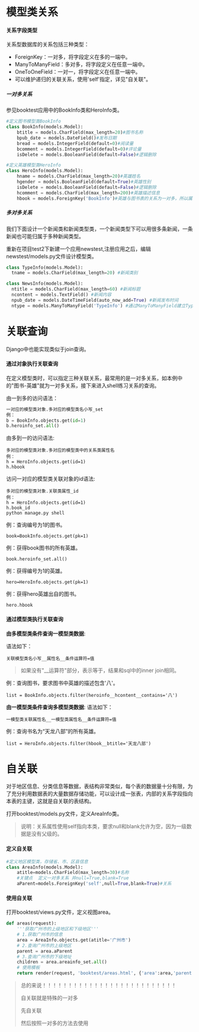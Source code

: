# 模型类关系

#### 关系字段类型

关系型数据库的关系包括三种类型：

- ForeignKey：一对多，将字段定义在多的一端中。
- ManyToManyField：多对多，将字段定义在任意一端中。
- OneToOneField：一对一，将字段定义在任意一端中。
- 可以维护递归的关联关系，使用'self'指定，详见"自关联"。

##### 一对多关系

参见booktest应用中的BookInfo类和HeroInfo类。

```python
#定义图书模型类BookInfo
class BookInfo(models.Model):
    btitle = models.CharField(max_length=20)#图书名称
    bpub_date = models.DateField()#发布日期
    bread = models.IntegerField(default=0)#阅读量
    bcomment = models.IntegerField(default=0)#评论量
    isDelete = models.BooleanField(default=False)#逻辑删除

#定义英雄模型类HeroInfo
class HeroInfo(models.Model):
    hname = models.CharField(max_length=20)#英雄姓名
    hgender = models.BooleanField(default=True)#英雄性别
    isDelete = models.BooleanField(default=False)#逻辑删除
    hcomment = models.CharField(max_length=200)#英雄描述信息
    hbook = models.ForeignKey('BookInfo')#英雄与图书表的关系为一对多，所以属性定义在英雄模型类中
```

##### 多对多关系

我们下面设计一个新闻类和新闻类型类，一个新闻类型下可以用很多条新闻，一条新闻也可能归属于多种新闻类型。

重新在项目test2下新建一个应用newstest,注册应用之后，编辑newstest/models.py文件设计模型类。

```python
class TypeInfo(models.Model):
  tname = models.CharField(max_length=20) #新闻类别

class NewsInfo(models.Model):
  ntitle = models.CharField(max_length=60) #新闻标题
  ncontent = models.TextField() #新闻内容
  npub_date = models.DateTimeField(auto_now_add=True) #新闻发布时间
  ntype = models.ManyToManyField('TypeInfo') #通过ManyToManyField建立TypeInfo类和NewsInfo类之间多对多的关系
```

# 关联查询

Django中也能实现类似于join查询。

#### 通过对象执行关联查询

在定义模型类时，可以指定三种关联关系，最常用的是一对多关系，如本例中的"图书-英雄"就为一对多关系，接下来进入shell练习关系的查询。

由一到多的访问语法：

```python
一对应的模型类对象.多对应的模型类名小写_set
例：
b = BookInfo.objects.get(id=1)
b.heroinfo_set.all()
```

由多到一的访问语法:

```
多对应的模型类对象.多对应的模型类中的关系类属性名
例：
h = HeroInfo.objects.get(id=1)
h.hbook
```

访问一对应的模型类关联对象的id语法:

```
多对应的模型类对象.关联类属性_id
例：
h = HeroInfo.objects.get(id=1)
h.book_id
python manage.py shell
```

例：查询编号为1的图书。

```
book=BookInfo.objects.get(pk=1)
```

例：获得book图书的所有英雄。

```
book.heroinfo_set.all()
```

例：获得编号为1的英雄。

```
hero=HeroInfo.objects.get(pk=1)
```

例：获得hero英雄出自的图书。

```
hero.hbook
```

#### 通过模型类执行关联查询

**由多模型类条件查询一模型类数据**:

语法如下：

```
关联模型类名小写__属性名__条件运算符=值
```

> 如果没有"__运算符"部分，表示等于，结果和sql中的inner join相同。

例：查询图书，要求图书中英雄的描述包含'八'。

```
list = BookInfo.objects.filter(heroinfo__hcontent__contains='八')
```

**由一模型类条件查询多模型类数据**: 语法如下：

```
一模型类关联属性名__一模型类属性名__条件运算符=值
```

例：查询书名为“天龙八部”的所有英雄。

```
list = HeroInfo.objects.filter(hbook__btitle='天龙八部')
```

# 自关联

对于地区信息、分类信息等数据，表结构非常类似，每个表的数据量十分有限，为了充分利用数据表的大量数据存储功能，可以设计成一张表，内部的关系字段指向本表的主键，这就是自关联的表结构。

打开booktest/models.py文件，定义AreaInfo类。

> 说明：关系属性使用self指向本类，要求null和blank允许为空，因为一级数据是没有父级的。

#### 定义自关联

```python
#定义地区模型类，存储省、市、区县信息
class AreaInfo(models.Model):
    atitle=models.CharField(max_length=30)#名称
    #关键点  定义一对多关系 并null=True,blank=True
    aParent=models.ForeignKey('self',null=True,blank=True)#关系
```

#### 使用自关联

打开booktest/views.py文件，定义视图area。

```python
def areas(request):
    '''获取广州市的上级地区和下级地区'''
    # 1.获取广州市的信息
    area = AreaInfo.objects.get(atitle='广州市')
    # 2.查询广州市的上级地区
    parent = area.aParent
    # 3.查询广州市的下级地址
    children = area.areainfo_set.all()
    # 使用模板
    return render(request, 'booktest/areas.html', {'area':area,'parent':parent, 'children':children})
```

> 总的来说！！！！！！！！！！！！！！！！！！！！！！！！！！
>
> 自关联就是特殊的一对多  
>
> 先自关联
>
> 然后按照一对多的方法去使用

